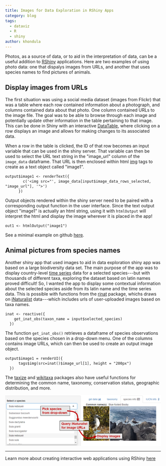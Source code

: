 ```yaml
---
title: Images for Data Exploration in RShiny Apps
category: blog
tags:
  - dataviz
  - R
  - shiny
author: khondula
---
```



Photos, as a source of data, or to aid in the interpretation of data, can be a useful addition to [RShiny](http://cyberhelp.sesync.org/tags/#-shiny) applications. Here are two examples of using photo data: one that dispalys images from URLs, and another that uses species names to find pictures of animals. 

## Display images from URLs

The first situation was using a social media dataset (images from Flickr) that was a table where each row contained information about a photograph, and columns contained data about that photo. One column contained URLs to the image file. The goal was to be able to browse through each image and potentially update other information in the table pertaining to that image. This can be done in Shiny with an interactive [DataTable](https://rstudio.github.io/DT/shiny.html), where clicking on a row displays an image and allows for making changes to its associated data. 

When a row in the table is clicked, the ID of that row becomes an input variable that can be used in the shiny server. That variable can then be used to select the URL text string in the "image_url" column of the `image_data` dataframe. That URL is then enclosed within html [img](https://www.w3schools.com/tags/tag_img.asp) tags to create as a text object called "image1". 

```
output$image1 <- renderText({
        c('<img src="', image_data[input$image_data_rows_selected, "image_url"], '">')
      })
```

Output objects rendered within the shiny server need to be paired with a corresponding output function in the user interface. Since the text output object "image1" is actually an html string, using it with `htmlOutput` will interpret the html and display the image wherever it is placed in the app! 

```
out1 <- htmlOutput("image1")
```

See a minimal example on github [here](https://github.com/khondula/image-viewer).

## Animal pictures from species names

Another shiny app that used images to aid in data exploration shiny app was based on a large biodiversity data set. The main purpose of the app was to display country-level [time series](https://rstudio.github.io/dygraphs/shiny.html) data for a selected species---but with thousands of different taxa, exploring the dataset based on latin names proved difficult! So, I wanted the app to display some contextual information about the selected species aside from its latin name and the time series data. This is possible with functions from the [rinat](https://cran.r-project.org/web/packages/rinat/vignettes/rinatVignette.html) package, whichs draws on [iNaturalist](http://www.inaturalist.org/) data---which includes urls of user-uploaded images based on taxa names. 

```
inat <- reactive({
    get_inat_obs(taxon_name = input$selected_species)
  })
```

The function `get_inat_obs()` retrieves a dataframe of species observations based on the species chosen in a drop-down menu. One of the columns contains image URLs, which can then be used to create an output image object. 

```
output$image1 = renderUI({
      tags$img(src=inat()$image_url[1], height = "200px")
  })
```

The [taxize](https://ropensci.org/tutorials/taxize_tutorial/) and [wikitaxa](https://cran.r-project.org/web/packages/wikitaxa/index.html)  packages also have useful functions for determining the common name, taxonomy, conservation status, geographic distribution, and more. 

![species_pix](/assets/images/species_pix2.png)

---

Learn more about creating interactive web applications using RShiny [here](http://cyberhelp.sesync.org/basic-Shiny-lesson/)




